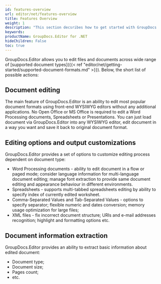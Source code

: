 ```yaml
---
id: features-overview
url: editor/net/features-overview
title: Features Overview
weight: 1
description: "This section decsribes how to get started with GroupDocs.Editor for .NET library"
keywords: 
productName: GroupDocs.Editor for .NET
hideChildren: False
toc: true
---
```

GroupDocs.Editor allows you to edit files and documents across wide range of [supported document types]({{< ref "editor/net/getting-started/supported-document-formats.md" >}}). Below, the short list of possible actions:

## Document editing

The main feature of GroupDocs.Editor is an ability to edit most popular document formats using front-end WYSIWYG editors without any additional applications. No Open Office or MS Office is required to edit a Word Processing documents, Spreadsheets or Presentations. You can just load document via GroupDocs.Editor into any WYSIWYG editor, edit document in a way you want and save it back to original document format.

## Editing options and output customizations

GroupDocs.Editor provides a set of options to customize editing process dependent on document type:

* Word Processing documents - ability to edit document in a flow or paged mode; consider language information for multi-language document editing; manage font extraction to provide same document editing and appearance behaviour in different environments.
* Spreadsheets - supports multi-tabbed spreadsheets editing by ability to specify index of currently edited worksheet.
* Comma-Separated Values and Tab-Separated Values - options to specify separator; flexible numeric and dates conversion; memory usage optimization for large files;
* XML files - fix incorrect document structure; URIs and e-mail addresses recognition; highlight and formatting options etc.

## Document information extraction

GroupDocs.Editor provides an ability to extract basic information about edited document:

* Document type;
* Document size;
* Pages count;
* etc.
